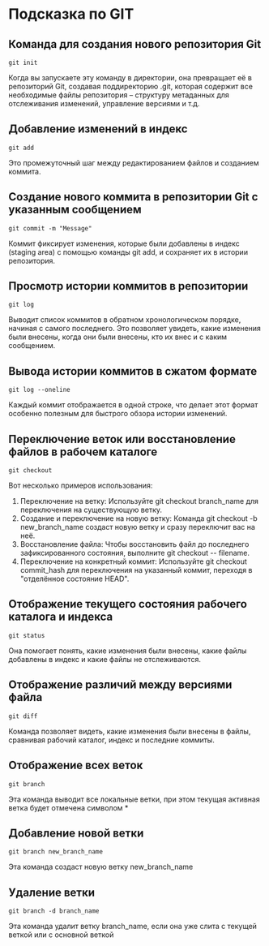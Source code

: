 # Подсказка по GIT
## Команда для создания нового репозитория Git
```
git init
```
Когда вы запускаете эту команду в директории, она превращает её в репозиторий Git, создавая поддиректорию .git, которая содержит все необходимые файлы репозитория – структуру метаданных для отслеживания изменений, управление версиями и т.д.

## Добавление изменений в индекс
```
git add
```
Это промежуточный шаг между редактированием файлов и созданием коммита.
## Cоздание нового коммита в репозитории Git с указанным сообщением
```
git commit -m "Message"
```
Коммит фиксирует изменения, которые были добавлены в индекс (staging area) с помощью команды git add, и сохраняет их в истории репозитория.
## Просмотр истории коммитов в репозитории
```
git log
```
Выводит список коммитов в обратном хронологическом порядке, начиная с самого последнего. Это позволяет увидеть, какие изменения были внесены, когда они были внесены, кто их внес и с каким сообщением.
## Вывода истории коммитов в сжатом формате
```
git log --oneline
```
Каждый коммит отображается в одной строке, что делает этот формат особенно полезным для быстрого обзора истории изменений.
## Переключение веток или восстановление файлов в рабочем каталоге
```
git checkout
```
Вот несколько примеров использования:

1. Переключение на ветку: Используйте git checkout branch_name для переключения на существующую ветку.
2. Создание и переключение на новую ветку: Команда git checkout -b new_branch_name создаст новую ветку и сразу переключит вас на неё.
3. Восстановление файла: Чтобы восстановить файл до последнего зафиксированного состояния, выполните git checkout -- filename.
4. Переключение на конкретный коммит: Используйте git checkout commit_hash для переключения на указанный коммит, переходя в "отделённое состояние HEAD".
## Отображение текущего состояния рабочего каталога и индекса
```
git status
```
Она помогает понять, какие изменения были внесены, какие файлы добавлены в индекс и какие файлы не отслеживаются.
## Отображение различий между версиями файла
```
git diff
```
Команда позволяет видеть, какие изменения были внесены в файлы, сравнивая рабочий каталог, индекс и последние коммиты.

## Отображение всех веток
```
git branch
```
Эта команда выводит все локальные ветки, при этом текущая активная ветка будет отмечена символом *

## Добавление новой ветки

```
git branch new_branch_name
```
Эта команда создаст новую ветку new_branch_name

## Удаление ветки

```
git branch -d branch_name
```

Эта команда удалит ветку branch_name, если она уже слита с текущей веткой или с основной веткой
